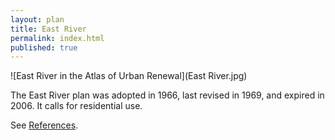 ```yaml
---
layout: plan
title: East River
permalink: index.html
published: true
---
```


![East River in the Atlas of Urban Renewal](East River.jpg)

The East River plan was adopted in 1966, last revised in 1969, and expired in 2006. It calls for residential use.

See [References](http://www.urbanreviewer.org/#page=references.html). 